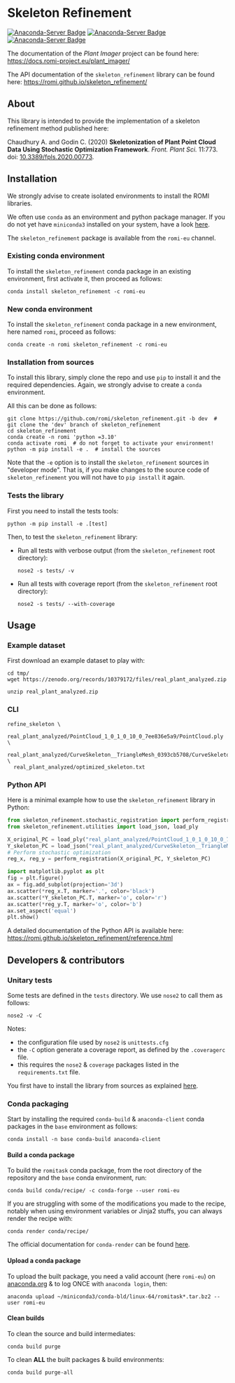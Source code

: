 # Skeleton Refinement

[![Anaconda-Server Badge](https://anaconda.org/romi-eu/skeleton_refinement/badges/version.svg)](https://anaconda.org/romi-eu/skeleton_refinement)
[![Anaconda-Server Badge](https://anaconda.org/romi-eu/skeleton_refinement/badges/platforms.svg)](https://anaconda.org/romi-eu/skeleton_refinement)
[![Anaconda-Server Badge](https://anaconda.org/romi-eu/skeleton_refinement/badges/license.svg)](https://anaconda.org/romi-eu/skeleton_refinement)

The documentation of the _Plant Imager_ project can be found here: https://docs.romi-project.eu/plant_imager/

The API documentation of the `skeleton_refinement` library can be found here: https://romi.github.io/skeleton_refinement/ 

## About

This library is intended to provide the implementation of a skeleton refinement method published here:

Chaudhury A. and Godin C. (2020) **Skeletonization of Plant Point Cloud Data Using Stochastic Optimization Framework**. _Front. Plant Sci._ 11:773. doi: [10.3389/fpls.2020.00773](https://doi.org/10.3389/fpls.2020.00773).


## Installation

We strongly advise to create isolated environments to install the ROMI libraries.

We often use `conda` as an environment and python package manager.
If you do not yet have `miniconda3` installed on your system, have a look [here](https://docs.conda.io/en/latest/miniconda.html).

The `skeleton_refinement` package is available from the `romi-eu` channel.

### Existing conda environment
To install the `skeleton_refinement` conda package in an existing environment, first activate it, then proceed as follows:
```shell
conda install skeleton_refinement -c romi-eu
```

### New conda environment
To install the `skeleton_refinement` conda package in a new environment, here named `romi`, proceed as follows:
```shell
conda create -n romi skeleton_refinement -c romi-eu
```

### Installation from sources
To install this library, simply clone the repo and use `pip` to install it and the required dependencies.
Again, we strongly advise to create a `conda` environment.

All this can be done as follows:
```shell
git clone https://github.com/romi/skeleton_refinement.git -b dev  # git clone the 'dev' branch of skeleton_refinement
cd skeleton_refinement
conda create -n romi 'python =3.10'
conda activate romi  # do not forget to activate your environment!
python -m pip install -e .  # install the sources
```

Note that the `-e` option is to install the `skeleton_refinement` sources in "developer mode".
That is, if you make changes to the source code of `skeleton_refinement` you will not have to `pip install` it again.

### Tests the library
First you need to install the tests tools:
```shell
python -m pip install -e .[test]
```

Then, to test the `skeleton_refinement` library:
 - Run all tests with verbose output (from the `skeleton_refinement` root directory):
    ```shell
    nose2 -s tests/ -v
    ```
 - Run all tests with coverage report (from the `skeleton_refinement` root directory):
    ```shell
    nose2 -s tests/ --with-coverage
    ```


## Usage

### Example dataset
First download an example dataset to play with:
```shell
cd tmp/
wget https://zenodo.org/records/10379172/files/real_plant_analyzed.zip

unzip real_plant_analyzed.zip
```

### CLI
```shell
refine_skeleton \
  real_plant_analyzed/PointCloud_1_0_1_0_10_0_7ee836e5a9/PointCloud.ply \
  real_plant_analyzed/CurveSkeleton__TriangleMesh_0393cb5708/CurveSkeleton.json \
  real_plant_analyzed/optimized_skeleton.txt
```

### Python API

Here is a minimal example how to use the `skeleton_refinement` library in Python:

```python
from skeleton_refinement.stochastic_registration import perform_registration
from skeleton_refinement.utilities import load_json, load_ply

X_original_PC = load_ply("real_plant_analyzed/PointCloud_1_0_1_0_10_0_7ee836e5a9/PointCloud.ply")
Y_skeleton_PC = load_json("real_plant_analyzed/CurveSkeleton__TriangleMesh_0393cb5708/CurveSkeleton.json", "points")
# Perform stochastic optimization
reg_x, reg_y = perform_registration(X_original_PC, Y_skeleton_PC)

import matplotlib.pyplot as plt
fig = plt.figure()
ax = fig.add_subplot(projection='3d')
ax.scatter(*reg_x.T, marker='.', color='black')
ax.scatter(*Y_skeleton_PC.T, marker='o', color='r')
ax.scatter(*reg_y.T, marker='o', color='b')
ax.set_aspect('equal')
plt.show()
```

A detailed documentation of the Python API is available here: https://romi.github.io/skeleton_refinement/reference.html


## Developers & contributors

### Unitary tests

Some tests are defined in the `tests` directory.
We use `nose2` to call them as follows:

```shell
nose2 -v -C
```

Notes:

- the configuration file used by `nose2` is `unittests.cfg`
- the `-C` option generate a coverage report, as defined by the `.coveragerc` file.
- this requires the `nose2` & `coverage` packages listed in the `requirements.txt` file.

You first have to install the library from sources as explained [here](#installation-from-sources).

### Conda packaging
Start by installing the required `conda-build` & `anaconda-client` conda packages in the `base` environment as follows:
```shell
conda install -n base conda-build anaconda-client
```

#### Build a conda package
To build the `romitask` conda package, from the root directory of the repository and the `base` conda environment, run:
```shell
conda build conda/recipe/ -c conda-forge --user romi-eu
```

If you are struggling with some of the modifications you made to the recipe, 
notably when using environment variables or Jinja2 stuffs, you can always render the recipe with:
```shell
conda render conda/recipe/
```

The official documentation for `conda-render` can be found [here](https://docs.conda.io/projects/conda-build/en/stable/resources/commands/conda-render.html).

#### Upload a conda package
To upload the built package, you need a valid account (here `romi-eu`) on [anaconda.org](www.anaconda.org) & to log ONCE
with `anaconda login`, then:
```shell
anaconda upload ~/miniconda3/conda-bld/linux-64/romitask*.tar.bz2 --user romi-eu
```

#### Clean builds
To clean the source and build intermediates:
```shell
conda build purge
```

To clean **ALL** the built packages & build environments:
```shell
conda build purge-all
```

